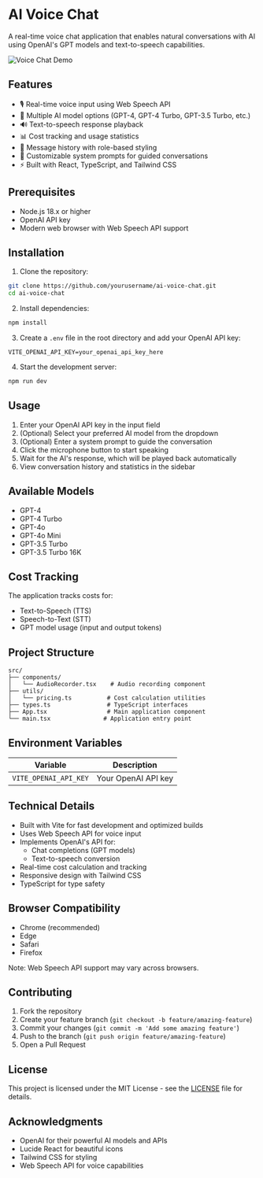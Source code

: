# AI Voice Chat

A real-time voice chat application that enables natural conversations with AI using OpenAI's GPT models and text-to-speech capabilities.

![Voice Chat Demo](https://images.unsplash.com/photo-1589254065878-42c9da997008?auto=format&fit=crop&q=80&w=1200)

## Features

- 🎙️ Real-time voice input using Web Speech API
- 🤖 Multiple AI model options (GPT-4, GPT-4 Turbo, GPT-3.5 Turbo, etc.)
- 🔊 Text-to-speech response playback
- 📊 Cost tracking and usage statistics
- 💬 Message history with role-based styling
- 🎯 Customizable system prompts for guided conversations
- ⚡ Built with React, TypeScript, and Tailwind CSS

## Prerequisites

- Node.js 18.x or higher
- OpenAI API key
- Modern web browser with Web Speech API support

## Installation

1. Clone the repository:
```bash
git clone https://github.com/yourusername/ai-voice-chat.git
cd ai-voice-chat
```

2. Install dependencies:
```bash
npm install
```

3. Create a `.env` file in the root directory and add your OpenAI API key:
```env
VITE_OPENAI_API_KEY=your_openai_api_key_here
```

4. Start the development server:
```bash
npm run dev
```

## Usage

1. Enter your OpenAI API key in the input field
2. (Optional) Select your preferred AI model from the dropdown
3. (Optional) Enter a system prompt to guide the conversation
4. Click the microphone button to start speaking
5. Wait for the AI's response, which will be played back automatically
6. View conversation history and statistics in the sidebar

## Available Models

- GPT-4
- GPT-4 Turbo
- GPT-4o
- GPT-4o Mini
- GPT-3.5 Turbo
- GPT-3.5 Turbo 16K

## Cost Tracking

The application tracks costs for:
- Text-to-Speech (TTS)
- Speech-to-Text (STT)
- GPT model usage (input and output tokens)

## Project Structure

```
src/
├── components/
│   └── AudioRecorder.tsx    # Audio recording component
├── utils/
│   └── pricing.ts          # Cost calculation utilities
├── types.ts                # TypeScript interfaces
├── App.tsx                 # Main application component
└── main.tsx               # Application entry point
```

## Environment Variables

| Variable | Description |
|----------|-------------|
| `VITE_OPENAI_API_KEY` | Your OpenAI API key |

## Technical Details

- Built with Vite for fast development and optimized builds
- Uses Web Speech API for voice input
- Implements OpenAI's API for:
  - Chat completions (GPT models)
  - Text-to-speech conversion
- Real-time cost calculation and tracking
- Responsive design with Tailwind CSS
- TypeScript for type safety

## Browser Compatibility

- Chrome (recommended)
- Edge
- Safari
- Firefox

Note: Web Speech API support may vary across browsers.

## Contributing

1. Fork the repository
2. Create your feature branch (`git checkout -b feature/amazing-feature`)
3. Commit your changes (`git commit -m 'Add some amazing feature'`)
4. Push to the branch (`git push origin feature/amazing-feature`)
5. Open a Pull Request

## License

This project is licensed under the MIT License - see the [LICENSE](LICENSE) file for details.

## Acknowledgments

- OpenAI for their powerful AI models and APIs
- Lucide React for beautiful icons
- Tailwind CSS for styling
- Web Speech API for voice capabilities